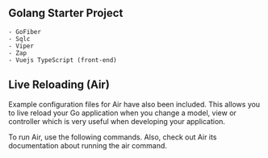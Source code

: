 ## Golang Starter Project

    - GoFiber
    - Sqlc
    - Viper
    - Zap
    - Vuejs TypeScript (front-end)

## Live Reloading (Air)

Example configuration files for Air have also been included. This allows you to live reload your Go application when you change a model, view or controller which is very useful when developing your application.

To run Air, use the following commands. Also, check out Air its documentation about running the air command.
